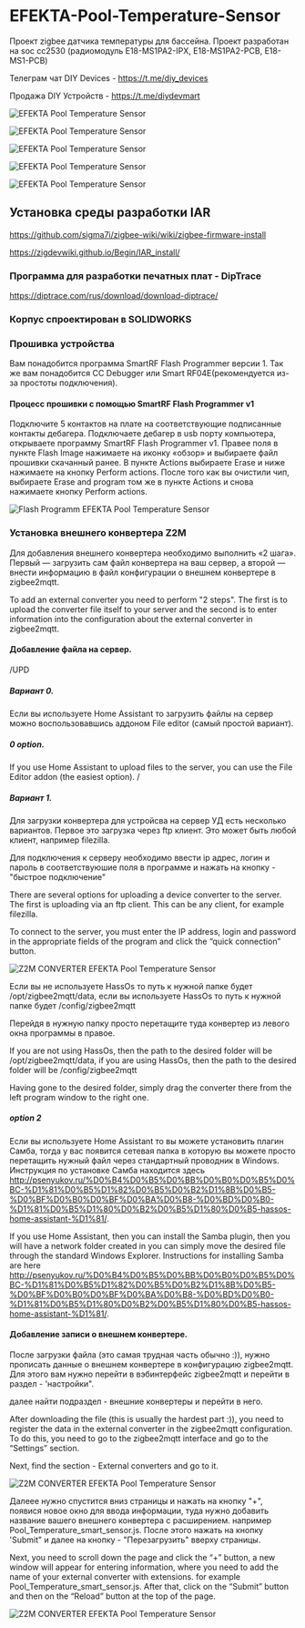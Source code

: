 # EFEKTA-Pool-Temperature-Sensor

Проект zigbee датчика температуры для бассейна. Проект разработан на soc сс2530 (радиомодуль E18-MS1PA2-IPX, E18-MS1PA2-PCB, E18-MS1-PCB)

Телеграм чат DIY Devices - https://t.me/diy_devices

Продажа DIY Устройств - https://t.me/diydevmart

![EFEKTA Pool Temperature Sensor](https://raw.githubusercontent.com/smartboxchannel/EFEKTA-Pool-Temperature-Sensor/main/IMAGES/photo_2024-01-03_21-14-06.jpg)

![EFEKTA Pool Temperature Sensor](https://raw.githubusercontent.com/smartboxchannel/EFEKTA-Pool-Temperature-Sensor/main/IMAGES/IMG20230808220558.jpg)

![EFEKTA Pool Temperature Sensor](https://raw.githubusercontent.com/smartboxchannel/EFEKTA-Pool-Temperature-Sensor/main/IMAGES/photo_2024-01-04_21-52-09.jpg)

![EFEKTA Pool Temperature Sensor](https://raw.githubusercontent.com/smartboxchannel/EFEKTA-Pool-Temperature-Sensor/main/IMAGES/IMG20230808211936.jpg)

![EFEKTA Pool Temperature Sensor](https://raw.githubusercontent.com/smartboxchannel/EFEKTA-Pool-Temperature-Sensor/main/IMAGES/IMG_20230810_120926.jpg)

## Установка среды разработки IAR

https://github.com/sigma7i/zigbee-wiki/wiki/zigbee-firmware-install

https://zigdevwiki.github.io/Begin/IAR_install/

### Программа для разработки печатных плат - DipTrace

https://diptrace.com/rus/download/download-diptrace/

### Корпус спроектирован в SOLIDWORKS

### Прошивка устройства

Вам понадобится программа SmartRF Flash Programmer версии 1. Так же вам понадобится CC Debugger или Smart RF04E(рекомендуется из-за простоты подключения).

#### Процесс прошивки с помощью SmartRF Flash Programmer v1

Подключите 5 контактов на плате на соответствующие подписанные контакты дебагера. Подключаете дебагер в usb порту компьютера, открываете программу SmartRF Flash Programmer v1. Правее поля в пункте Flash Image нажимаете на иконку «обзор» и выбираете файл прошивки скачанный ранее. В пункте Actions выбираете Erase и ниже нажимаете на кнопку Perform actions. После того как вы очистили чип, выбираете Erase and program том же в пункте Actions и снова нажимаете кнопку Perform actions.

![Flash Programm EFEKTA Pool Temperature Sensor](https://raw.githubusercontent.com/smartboxchannel/EFEKTA-Pool-Temperature-Sensor/main/IMAGES/200.jpg)

### Установка внешнего конвертера Z2M

Для добавления внешнего конвертера необходимо выполнить «2 шага». Первый — загрузить сам файл конвертера на ваш сервер, а второй — внести информацию в файл конфигурации о внешнем конвертере в zigbee2mqtt.

To add an external converter you need to perform "2 steps". The first is to upload the converter file itself to your server and the second is to enter information into the configuration about the external converter in zigbee2mqtt. 

#### Добавление файла на сервер.

/UPD
##### Вариант 0.
Если вы используете Home Assistant то загрузить файлы на сервер можно воспользовавшись аддоном File editor (самый простой вариант).

##### 0 option.
If you use Home Assistant to upload files to the server, you can use the File Editor addon (the easiest option).
/

##### Вариант 1.

Для загрузки конвертера для устройсва на сервер УД есть несколько вариантов. Первое это загрузка через ftp клиент. Это может быть любой клиент, например filezilla.

Для подключения к серверу необходимо ввести ip адрес, логин и пароль в соответствуюшие поля в программе и нажать на кнопку - "быстрое подключение"

There are several options for uploading a device converter to the server. The first is uploading via an ftp client. This can be any client, for example filezilla.

To connect to the server, you must enter the IP address, login and password in the appropriate fields of the program and click the “quick connection” button.

![Z2M CONVERTER EFEKTA Pool Temperature Sensor](https://raw.githubusercontent.com/smartboxchannel/EFEKTA-Pool-Temperature-Sensor/main/IMAGES/f2d8d708a1152f5e37130.png)

Если вы не используете HassOs то путь к нужной папке будет /opt/zigbee2mqtt/data, если вы используете HassOs то путь к нужной папке будет /config/zigbee2mqtt

Перейдя в нужную папку просто перетащите туда конвертер из левого окна программы в правое.

If you are not using HassOs, then the path to the desired folder will be /opt/zigbee2mqtt/data, if you are using HassOs, then the path to the desired folder will be /config/zigbee2mqtt

Having gone to the desired folder, simply drag the converter there from the left program window to the right one.

##### option 2

Если вы используете Home Assistant то вы можете установить плагин Самба, тогда у вас появится сетевая папка в которую вы можете просто перетащить нужный файл через стандартный проводник в Windows. Инструкция по установке Самба находится здесь http://psenyukov.ru/%D0%B4%D0%B5%D0%BB%D0%B0%D0%B5%D0%BC-%D1%81%D0%B5%D1%82%D0%B5%D0%B2%D1%8B%D0%B5-%D0%BF%D0%B0%D0%BF%D0%BA%D0%B8-%D0%BD%D0%B0-%D1%81%D0%B5%D1%80%D0%B2%D0%B5%D1%80%D0%B5-hassos-home-assistant-%D1%81/.

If you use Home Assistant, then you can install the Samba plugin, then you will have a network folder created in you can simply move the desired file through the standard Windows Explorer. Instructions for installing Samba are here http://psenyukov.ru/%D0%B4%D0%B5%D0%BB%D0%B0%D0%B5%D0%BC-%D1%81%D0%B5%D1%82%D0%B5%D0%B2%D1%8B%D0%B5-%D0%BF%D0%B0%D0%BF%D0%BA%D0%B8-%D0%BD%D0%B0-%D1%81%D0%B5%D1%80%D0%B2%D0%B5%D1%80%D0%B5-hassos-home-assistant-%D1%81/.

#### Добавление записи о внешнем конвертере.

После загрузки файла (это самая трудная часть обычно :)), нужно прописать данные о внешнем конвертере в конфигурацию zigbee2mqtt. Для этого вам нужно перейти в вэбинтерфейс zigbee2mqtt и перейти в раздел - 'настройки".

далее найти подраздел - внешние конвертеры и перейти в него.

After downloading the file (this is usually the hardest part :)), you need to register the data in the external converter in the zigbee2mqtt configuration. To do this, you need to go to the zigbee2mqtt interface and go to the “Settings” section.

Next, find the section - External converters and go to it.

![Z2M CONVERTER EFEKTA Pool Temperature Sensor](https://raw.githubusercontent.com/smartboxchannel/EFEKTA-Pool-Temperature-Sensor/main/IMAGES/50e441c9f0153789f9023.png)

Далеее нужно спустится вниз страницы и нажать на кнопку "+", появися новое окно для ввода информации, туда нужно добавить название вашего внешнего конвертера с расширением. например Pool_Temperature_smart_sensor.js. После этого нажать на кнопку 'Submit" и далее на кнопку - "Перезагрузить" вверху страницы.

Next, you need to scroll down the page and click the “+” button, a new window will appear for entering information, where you need to add the name of your external converter with extensions. for example Pool_Temperature_smart_sensor.js. After that, click on the “Submit” button and then on the “Reload” button at the top of the page.

![Z2M CONVERTER EFEKTA Pool Temperature Sensor](https://raw.githubusercontent.com/smartboxchannel/EFEKTA-Pool-Temperature-Sensor/main/IMAGES/b3489a93950a8c93bf425.png)
